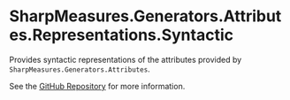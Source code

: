 # SharpMeasures.Generators.Attributes.Representations.Syntactic

Provides syntactic representations of the attributes provided by `SharpMeasures.Generators.Attributes`.

See the [GitHub Repository](https://github.com/SharpMeasures/sharp-measures-generators) for more information.